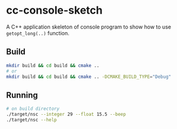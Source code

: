 # cc-console-sketch
A C++ application skeleton of console program to show how to use `getopt_long(..)` function.

## Build
```bash
mkdir build && cd build && cmake ..
# or
mkdir build && cd build && cmake .. -DCMAKE_BUILD_TYPE="Debug"
```


## Running 
```bash
# on build directory
./target/nsc --integer 29 --float 15.5 --beep
./target/nsc --help
```
